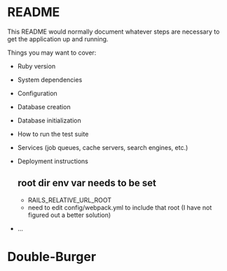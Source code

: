 # README

This README would normally document whatever steps are necessary to get the
application up and running.

Things you may want to cover:

* Ruby version

* System dependencies

* Configuration

* Database creation

* Database initialization

* How to run the test suite

* Services (job queues, cache servers, search engines, etc.)

* Deployment instructions
  ## root dir env var needs to be set
  - RAILS_RELATIVE_URL_ROOT
  - need to edit config/webpack.yml to include that root (I have not figured out a better solution)
* ...
# Double-Burger
